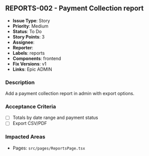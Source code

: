 ## REPORTS-002 - Payment Collection report

- **Issue Type**: Story
- **Priority**: Medium
- **Status**: To Do
- **Story Points**: 3
- **Assignee**: 
- **Reporter**: 
- **Labels**: reports
- **Components**: frontend
- **Fix Versions**: v1
- **Links**: Epic ADMIN

### Description
Add a payment collection report in admin with export options.

### Acceptance Criteria
- [ ] Totals by date range and payment status
- [ ] Export CSV/PDF

### Impacted Areas
- Pages: `src/pages/ReportsPage.tsx`

